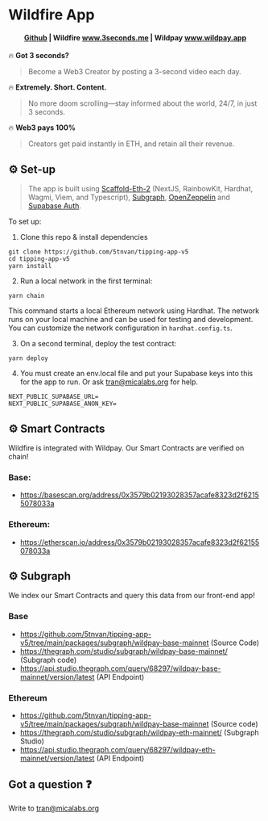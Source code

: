 # Wildfire App

<h4 align="center">
  <a href="https://docs.scaffoldeth.io">Github</a> |
  Wildfire <a href="https://www.3seconds.me">www.3seconds.me</a> |
  Wildpay <a href="https://www.wildpay.app">www.wildpay.app</a>
</h4>

🔥 **Got 3 seconds?**
>Become a Web3 Creator by posting a 3-second video each day.

🔥 **Extremely. Short. Content.** 
>No more doom scrolling—stay informed about the world, 24/7, in just 3 seconds.

🔥 **Web3 pays 100%**
>Creators get paid instantly in ETH, and retain all their revenue.

## ⚙️ Set-up

>The app is built using [Scaffold-Eth-2](https://github.com/scaffold-eth/scaffold-eth-2) (NextJS, RainbowKit, Hardhat, Wagmi, Viem, and Typescript), [Subgraph](https://github.com/graphprotocol), [OpenZeppelin](https://github.com/OpenZeppelin/openzeppelin-contracts) and [Supabase Auth](https://github.com/supabase/supabase).

To set up:
1. Clone this repo & install dependencies

```
git clone https://github.com/5tnvan/tipping-app-v5
cd tipping-app-v5
yarn install
```

2. Run a local network in the first terminal:

```
yarn chain
```

This command starts a local Ethereum network using Hardhat. The network runs on your local machine and can be used for testing and development. You can customize the network configuration in `hardhat.config.ts`.

3. On a second terminal, deploy the test contract:

```
yarn deploy
```

4. You must create an env.local file and put your Supabase keys into this for the app to run. Or ask tran@micalabs.org for help.
```
NEXT_PUBLIC_SUPABASE_URL=
NEXT_PUBLIC_SUPABASE_ANON_KEY=
```

## ⚙️ Smart Contracts

Wildfire is integrated with Wildpay.
Our Smart Contracts are verified on chain!

### Base: 
- https://basescan.org/address/0x3579b02193028357acafe8323d2f62155078033a

### Ethereum:
- https://etherscan.io/address/0x3579b02193028357acafe8323d2f62155078033a

## ⚙️ Subgraph

We index our Smart Contracts and query this data from our front-end app! 

### Base
- https://github.com/5tnvan/tipping-app-v5/tree/main/packages/subgraph/wildpay-base-mainnet (Source Code)
- https://thegraph.com/studio/subgraph/wildpay-base-mainnet/ (Subgraph code)
- https://api.studio.thegraph.com/query/68297/wildpay-base-mainnet/version/latest (API Endpoint)
### Ethereum
- https://github.com/5tnvan/tipping-app-v5/tree/main/packages/subgraph/wildpay-base-mainnet (Source code)
- https://thegraph.com/studio/subgraph/wildpay-eth-mainnet/ (Subgraph Studio)
- https://api.studio.thegraph.com/query/68297/wildpay-eth-mainnet/version/latest (API Endpoint)


## Got a question ❓
Write to tran@micalabs.org
